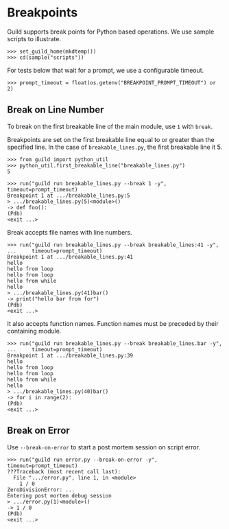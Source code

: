 # Breakpoints

Guild supports break points for Python based operations. We use sample
scripts to illustrate.

    >>> set_guild_home(mkdtemp())
    >>> cd(sample("scripts"))

For tests below that wait for a prompt, we use a configurable timeout.

    >>> prompt_timeout = float(os.getenv("BREAKPOINT_PROMPT_TIMEOUT") or 2)

## Break on Line Number

To break on the first breakable line of the main module, use `1` with
`break`.

Breakpoints are set on the first breakable line equal to or greater
than the specified line. In the case of `breakable_lines.py`, the
first breakable line it 5.

    >>> from guild import python_util
    >>> python_util.first_breakable_line("breakable_lines.py")
    5

    >>> run("guild run breakable_lines.py --break 1 -y", timeout=prompt_timeout)
    Breakpoint 1 at .../breakable_lines.py:5
    > .../breakable_lines.py(5)<module>()
    -> def foo():
    (Pdb)
    <exit ...>

Break accepts file names with line numbers.

    >>> run("guild run breakable_lines.py --break breakable_lines:41 -y",
    ...     timeout=prompt_timeout)
    Breakpoint 1 at .../breakable_lines.py:41
    hello
    hello from loop
    hello from loop
    hello from while
    hello
    > .../breakable_lines.py(41)bar()
    -> print("hello bar from for")
    (Pdb)
    <exit ...>

It also accepts function names. Function names must be preceded by
their containing module.

    >>> run("guild run breakable_lines.py --break breakable_lines.bar -y",
    ...     timeout=prompt_timeout)
    Breakpoint 1 at .../breakable_lines.py:39
    hello
    hello from loop
    hello from loop
    hello from while
    hello
    > .../breakable_lines.py(40)bar()
    -> for i in range(2):
    (Pdb)
    <exit ...>

## Break on Error

Use `--break-on-error` to start a post mortem session on script error.

    >>> run("guild run error.py --break-on-error -y", timeout=prompt_timeout)
    ???Traceback (most recent call last):
      File ".../error.py", line 1, in <module>
        1 / 0
    ZeroDivisionError: ...
    Entering post mortem debug session
    > .../error.py(1)<module>()
    -> 1 / 0
    (Pdb)
    <exit ...>
